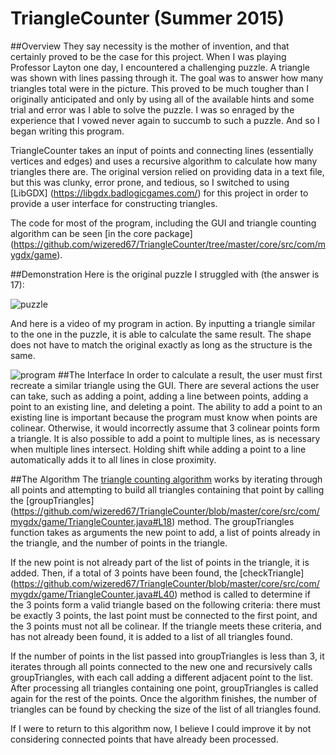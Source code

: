 # TriangleCounter (Summer 2015)

##Overview
They say necessity is the mother of invention, and that certainly proved to be the case for this project. When I was playing Professor Layton one day, I encountered a challenging puzzle. A triangle was shown with lines passing through it. The goal was to answer how many triangles total were in the picture. This proved to be much tougher than I originally anticipated and only by using all of the available hints and some trial and error was I able to solve the puzzle. I was so enraged by the experience that I vowed never again to succumb to such a puzzle. And so I began writing this program.

TriangleCounter takes an input of points and connecting lines (essentially vertices and edges) and uses a recursive algorithm to calculate how many triangles there are. The original version relied on providing data in a text file, but this was clunky, error prone, and tedious, so I switched to using [LibGDX] (https://libgdx.badlogicgames.com/) for this project in order to provide a user interface for constructing triangles.

The code for most of the program, including the GUI and triangle counting algorithm can be seen [in the core package] (https://github.com/wizered67/TriangleCounter/tree/master/core/src/com/mygdx/game).

##Demonstration
Here is the original puzzle I struggled with (the answer is 17):

![puzzle](https://1.bp.blogspot.com/_qozgm0W_-kE/R8j1u_6WzPI/AAAAAAAAEaA/47nwundYma8/s320/123B.gif)

And here is a video of my program in action. By inputting a triangle similar to the one in the puzzle, it is able to calculate the same result. The shape does not have to match the original exactly as long as the structure is the same.

![program](https://dl.dropboxusercontent.com/u/25507891/triangledemonstration2.gif)
##The Interface
In order to calculate a result, the user must first recreate a similar triangle using the GUI. There are several actions the user can take, such as adding a point, adding a line between points, adding a point to an existing line, and deleting a point. The ability to add a point to an existing line is important because the program must know when points are colinear. Otherwise, it would incorrectly assume that 3 colinear points form a triangle. It is also possible to add a point to multiple lines, as is necessary when multiple lines intersect. Holding shift while adding a point to a line automatically adds it to all lines in close proximity.

##The Algorithm
The [triangle counting algorithm](https://github.com/wizered67/TriangleCounter/blob/master/core/src/com/mygdx/game/TriangleCounter.java) works by iterating through all points and attempting to build all triangles containing that point by calling the [groupTriangles] (https://github.com/wizered67/TriangleCounter/blob/master/core/src/com/mygdx/game/TriangleCounter.java#L18) method. The groupTriangles function takes as arguments the new point to add, a list of points already in the triangle, and the number of points in the triangle. 

If the new point is not already part of the list of points in the triangle, it is added. Then, if a total of 3 points have been found, the [checkTriangle] (https://github.com/wizered67/TriangleCounter/blob/master/core/src/com/mygdx/game/TriangleCounter.java#L40) method is called to determine if the 3 points form a valid triangle based on the following criteria: there must be exactly 3 points, the last point must be connected to the first point, and the 3 points must not all be colinear. If the triangle meets these criteria, and has not already been found, it is added to a list of all triangles found. 

If the number of points in the list passed into groupTriangles is less than 3, it iterates through all points connected to the new one and recursively calls groupTriangles, with each call adding a different adjacent point to the list. After processing all triangles containing one point, groupTriangles is called again for the rest of the points. Once the algorithm finishes, the number of triangles can be found by checking the size of the list of all triangles found.

If I were to return to this algorithm now, I believe I could improve it by not considering connected points that have already been processed. 

